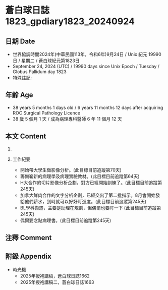 [_metadata_:encoding]: - "utf-8"
[_metadata_:language]: - "zh-Hant-TW"
[_metadata_:fileformat]: - "markdown"
[_metadata_:MIME_type]: - "text/plain"
[_metadata_:markdown_version]: - "commonmark version 0.30"
[_metadata_:markdown_spec]: - "https://spec.commonmark.org/0.30/"

# 蒼白球日誌1823_gpdiary1823_20240924 #

## 日期 Date ##

* 世界協調時間2024年(中華民國113年，令和6年)9月24日 / Unix 紀元 19990 日 / 星期二 / 蒼白球紀元第1823日
* September 24, 2024 (UTC) / 19990 days since Unix Epoch / Tuesday / Globus Pallidum day 1823
* 特殊註記:

## 年齡 Age ##

* 38 years 5 months 1 days old / 6 years 11 months 12 days after acquiring ROC Surgical Pathology Licence
* 38 歲 5 個月 1 天 / 成為病理專科醫師 6 年 11 個月 12 天

## 本文 Content ##

1. 

2. 工作紀要

    - 開始帶大學生做影像分析。(此目標目前追蹤第70天)
    - 籌備嶄新的病理學及病理實驗教材。(此目標目前追蹤第64天)
    - H大合作的切片影像分析企劃，對方已經開始訓練了。(此目標目前追蹤第245天)
    - 加拿大鮮肉合作的文字分析企劃，已經交出了第二批指示。8月會開始發給他們薪水，到時就可以好好盯進度。(此目標目前追蹤第245天)
    - BL學科搬遷，主要是助理在規劃，但偶爾也要盯一下 (此目標目前追蹤第245天)
    - 偶爾要念點病理書。(此目標目前追蹤第245天)

## 注釋 Comment ##


## 附錄 Appendix ##

* 時光機
    - 2025年授袍講稿，蒼白球日誌1662
    - 2025年授袍講稿二，蒼白球日誌1663
